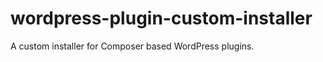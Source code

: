 wordpress-plugin-custom-installer
=================================
A custom installer for Composer based WordPress plugins.
